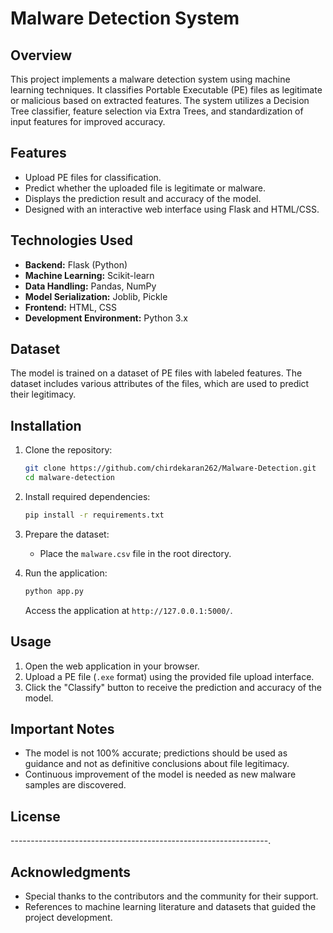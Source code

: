 # Malware Detection System

## Overview
This project implements a malware detection system using machine learning techniques. It classifies Portable Executable (PE) files as legitimate or malicious based on extracted features. The system utilizes a Decision Tree classifier, feature selection via Extra Trees, and standardization of input features for improved accuracy.

## Features
- Upload PE files for classification.
- Predict whether the uploaded file is legitimate or malware.
- Displays the prediction result and accuracy of the model.
- Designed with an interactive web interface using Flask and HTML/CSS.

## Technologies Used
- **Backend:** Flask (Python)
- **Machine Learning:** Scikit-learn
- **Data Handling:** Pandas, NumPy
- **Model Serialization:** Joblib, Pickle
- **Frontend:** HTML, CSS
- **Development Environment:** Python 3.x

## Dataset
The model is trained on a dataset of PE files with labeled features. The dataset includes various attributes of the files, which are used to predict their legitimacy.

## Installation
1. Clone the repository:
   ```bash
   git clone https://github.com/chirdekaran262/Malware-Detection.git
   cd malware-detection
   ```

2. Install required dependencies:
   ```bash
   pip install -r requirements.txt
   ```

3. Prepare the dataset:
   - Place the `malware.csv` file in the root directory.

4. Run the application:
   ```bash
   python app.py
   ```
   Access the application at `http://127.0.0.1:5000/`.

## Usage
1. Open the web application in your browser.
2. Upload a PE file (`.exe` format) using the provided file upload interface.
3. Click the "Classify" button to receive the prediction and accuracy of the model.

## Important Notes
- The model is not 100% accurate; predictions should be used as guidance and not as definitive conclusions about file legitimacy.
- Continuous improvement of the model is needed as new malware samples are discovered.

## License
----------------------------------------------------------------.

## Acknowledgments
- Special thanks to the contributors and the community for their support.
- References to machine learning literature and datasets that guided the project development.
